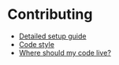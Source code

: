 # Contributing

- [Detailed setup guide](./detailed-setup-guide.md)
- [Code style](./code-style.md)
- [Where should my code live?](./where-should-my-code-live.md)
